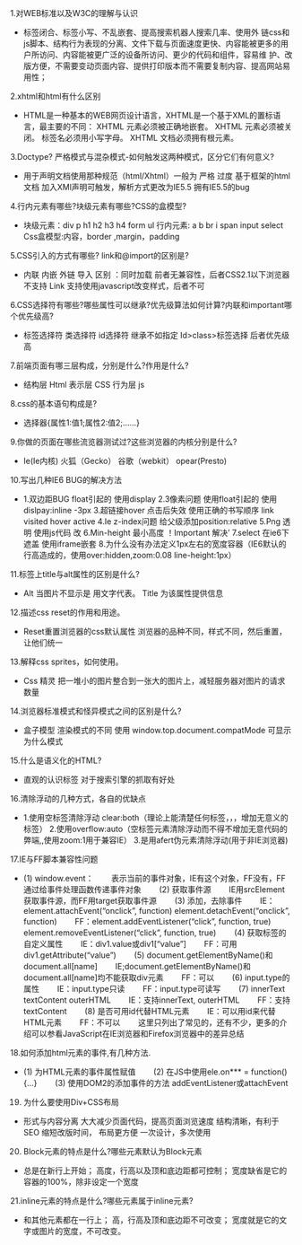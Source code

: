 1.对WEB标准以及W3C的理解与认识
- 标签闭合、标签小写、不乱嵌套、提高搜索机器人搜索几率、使用外 链css和js脚本、结构行为表现的分离、文件下载与页面速度更快、内容能被更多的用户所访问、内容能被更广泛的设备所访问、更少的代码和组件，容易维 护、改版方便，不需要变动页面内容、提供打印版本而不需要复制内容、提高网站易用性；

2.xhtml和html有什么区别
- HTML是一种基本的WEB网页设计语言，XHTML是一个基于XML的置标语言，最主要的不同：
XHTML 元素必须被正确地嵌套。
XHTML 元素必须被关闭。
标签名必须用小写字母。
XHTML 文档必须拥有根元素。

3.Doctype? 严格模式与混杂模式-如何触发这两种模式，区分它们有何意义? 
- 用于声明文档使用那种规范（html/Xhtml）一般为 严格 过度 基于框架的html文档
加入XMl声明可触发，解析方式更改为IE5.5 拥有IE5.5的bug

4.行内元素有哪些?块级元素有哪些?CSS的盒模型?
- 块级元素：div p h1 h2 h3 h4 form ul
行内元素: a b br i span input select
Css盒模型:内容，border ,margin，padding

5.CSS引入的方式有哪些? link和@import的区别是?
- 内联 内嵌 外链 导入
区别 ：同时加载
前者无兼容性，后者CSS2.1以下浏览器不支持
Link 支持使用javascript改变样式，后者不可

6.CSS选择符有哪些?哪些属性可以继承?优先级算法如何计算?内联和important哪个优先级高?
- 标签选择符 类选择符 id选择符
继承不如指定 Id>class>标签选择
后者优先级高

7.前端页面有哪三层构成，分别是什么?作用是什么?
- 结构层 Html 表示层 CSS 行为层 js

8.css的基本语句构成是?
- 选择器{属性1:值1;属性2:值2;……}

9.你做的页面在哪些流览器测试过?这些浏览器的内核分别是什么?
- Ie(Ie内核) 火狐（Gecko） 谷歌（webkit） opear(Presto)

10.写出几种IE6 BUG的解决方法
- 1.双边距BUG float引起的 使用display
2.3像素问题 使用float引起的 使用dislpay:inline -3px
3.超链接hover 点击后失效 使用正确的书写顺序 link visited hover active
4.Ie z-index问题 给父级添加position:relative
5.Png 透明 使用js代码 改
6.Min-height 最小高度 ！Important 解决’
7.select 在ie6下遮盖 使用iframe嵌套
8.为什么没有办法定义1px左右的宽度容器（IE6默认的行高造成的，使用over:hidden,zoom:0.08 line-height:1px）

11.标签上title与alt属性的区别是什么?
- Alt 当图片不显示是 用文字代表。
Title 为该属性提供信息

12.描述css reset的作用和用途。
- Reset重置浏览器的css默认属性 浏览器的品种不同，样式不同，然后重置，让他们统一

13.解释css sprites，如何使用。
- Css 精灵 把一堆小的图片整合到一张大的图片上，减轻服务器对图片的请求数量

14.浏览器标准模式和怪异模式之间的区别是什么?
- 盒子模型 渲染模式的不同
使用 window.top.document.compatMode 可显示为什么模式

15.什么是语义化的HTML?
- 直观的认识标签 对于搜索引擎的抓取有好处

16.清除浮动的几种方式，各自的优缺点
- 1.使用空标签清除浮动 clear:both（理论上能清楚任何标签，，，增加无意义的标签）
2.使用overflow:auto（空标签元素清除浮动而不得不增加无意代码的弊端,,使用zoom:1用于兼容IE）
3.是用afert伪元素清除浮动(用于非IE浏览器)

17.IE与FF脚本兼容性问题
- (1) window.event：
　　表示当前的事件对象，IE有这个对象，FF没有，FF通过给事件处理函数传递事件对象
　　(2) 获取事件源
　　IE用srcElement获取事件源，而FF用target获取事件源
　　(3) 添加，去除事件
　　IE：element.attachEvent(“onclick”, function) element.detachEvent(“onclick”, function)
　　FF：element.addEventListener(“click”, function, true) element.removeEventListener(“click”, function, true)
　　(4) 获取标签的自定义属性
　　IE：div1.value或div1[“value”]
　　FF：可用div1.getAttribute(“value”)
　　(5) document.getElementByName()和document.all[name]
　　IE;document.getElementByName()和document.all[name]均不能获取div元素
　　FF：可以
　　(6) input.type的属性
　　IE：input.type只读
　　FF：input.type可读写
　　(7) innerText textContent outerHTML
　　IE：支持innerText, outerHTML
　　FF：支持textContent
　　(8) 是否可用id代替HTML元素
　　IE：可以用id来代替HTML元素
　　FF：不可以
　　这里只列出了常见的，还有不少，更多的介绍可以参看JavaScript在IE浏览器和Firefox浏览器中的差异总结
  
18.如何添加html元素的事件,有几种方法.
- (1) 为HTML元素的事件属性赋值
　　(2) 在JS中使用ele.on*** = function() {…}
　　(3) 使用DOM2的添加事件的方法 addEventListener或attachEvent
  
 19. 为什么要使用Div+CSS布局
- 形式与内容分离
大大减少页面代码，提高页面浏览速度
结构清晰，有利于SEO
缩短改版时间， 布局更方便
一次设计，多次使用

20. Block元素的特点是什么?哪些元素默认为Block元素
- 总是在新行上开始；
高度，行高以及顶和底边距都可控制；
宽度缺省是它的容器的100%，除非设定一个宽度

21.inline元素的特点是什么?哪些元素属于inline元素?
- 和其他元素都在一行上；
高，行高及顶和底边距不可改变；
宽度就是它的文字或图片的宽度，不可改变。




